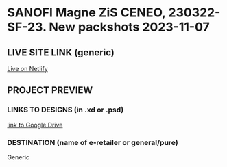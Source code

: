 # SANOFI Magne ZiS CENEO, 230322-SF-23. New packshots 2023-11-07
<!-- please enter project number recived from PM -->

## LIVE SITE LINK (generic)
<!-- please enter link to site preview here -->
[Live on Netlify](https://magne-zis-new.netlify.app/)

## PROJECT PREVIEW
<!-- ![Design preview for the project](./link) -->

### LINKS TO DESIGNS (in .xd or .psd)
<!-- please enter link to preview designs -->
[link to Google Drive](https://drive.google.com/drive/folders/1xa935qO5ijYDOJolIAvtOBwZxBkaZhRO)

### DESTINATION (name of e-retailer or general/pure)
<!-- please enter e-retailers name -->
Generic

